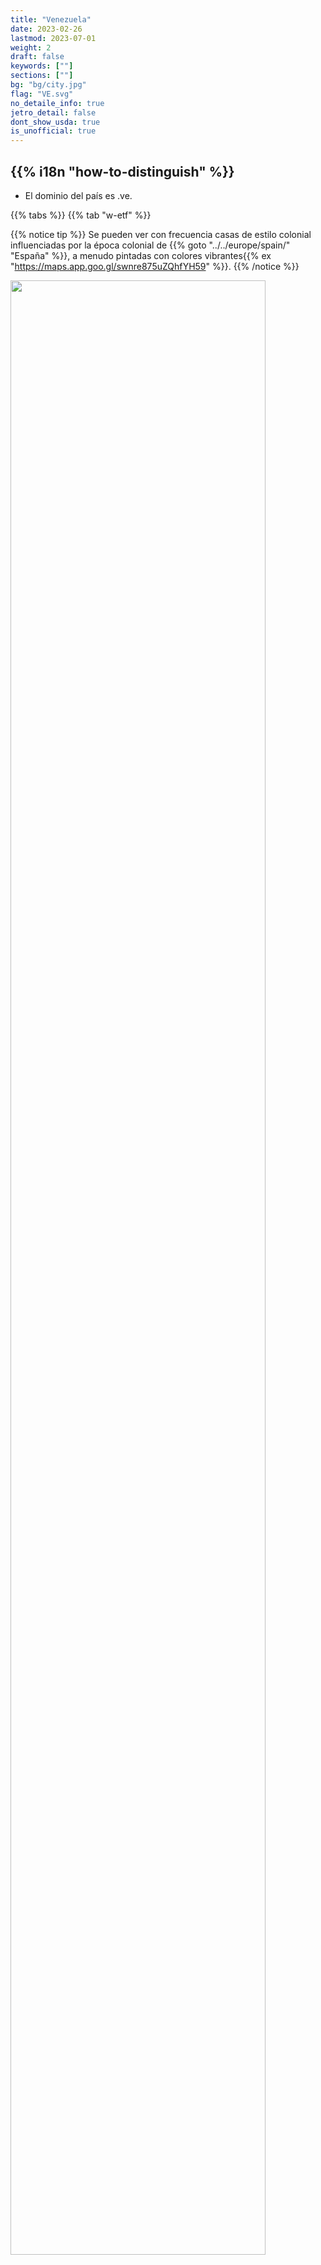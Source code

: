 ```yaml
---
title: "Venezuela"
date: 2023-02-26
lastmod: 2023-07-01
weight: 2
draft: false
keywords: [""]
sections: [""]
bg: "bg/city.jpg"
flag: "VE.svg"
no_detaile_info: true
jetro_detail: false
dont_show_usda: true
is_unofficial: true
---
```


<div class="main-desciption country-description">
    <h2 class="section-title">{{% i18n "how-to-distinguish" %}}</h2>
    <ul class="rule-list">
        <li>El dominio del país es <span class="quiz">.ve</span>.</li>
    </ul>
</div>


{{% tabs %}}
{{% tab "w-etf" %}}

{{% notice tip %}}
Se pueden ver con frecuencia casas de estilo colonial influenciadas por la época colonial de {{% goto "../../europe/spain/" "España" %}}, a menudo pintadas con colores vibrantes{{% ex "https://maps.app.goo.gl/swnre875uZQhfYH59" %}}.
{{% /notice %}}
<div class="googlemap-if">
<img src="/rule/cs_america/venezuela/houses_slope_sun_light.jpg" width="90%">
</div>

{{% /tab %}}
{{% /tabs %}}
